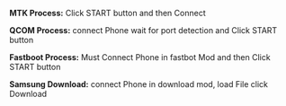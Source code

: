 **MTK Process:**
Click START button and then Connect

**QCOM Process:**
connect Phone wait for port detection and Click START button

**Fastboot Process:**
Must Connect Phone in fastbot Mod and then Click START button

**Samsung Download:**
connect Phone in download mod, load File click Download
